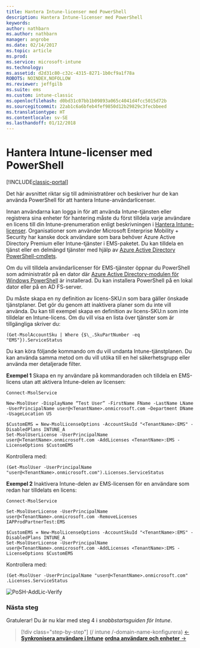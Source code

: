 ```yaml
---
title: Hantera Intune-licenser med PowerShell
description: Hantera Intune-licenser med PowerShell
keywords: 
author: nathbarn
ms.author: nathbarn
manager: angrobe
ms.date: 02/14/2017
ms.topic: article
ms.prod: 
ms.service: microsoft-intune
ms.technology: 
ms.assetid: d2d31c80-c32c-4315-8271-1b0cf9a1f78a
ROBOTS: NOINDEX,NOFOLLOW
ms.reviewer: jeffgilb
ms.suite: ems
ms.custom: intune-classic
ms.openlocfilehash: d0bd31c07bb1b09893a065c4041d4fcc5015d72b
ms.sourcegitcommit: 22ab1c6a6bfeb4fef9850d12b29829c3fecbbeed
ms.translationtype: HT
ms.contentlocale: sv-SE
ms.lasthandoff: 01/12/2018
---
```

# <a name="manage-intune-licenses-using-powershell"></a>Hantera Intune-licenser med PowerShell

[!INCLUDE[classic-portal](../includes/classic-portal.md)]

Det här avsnittet riktar sig till administratörer och beskriver hur de kan använda PowerShell för att hantera Intune-användarlicenser.

Innan användarna kan logga in för att använda Intune-tjänsten eller registrera sina enheter för hantering måste du först tilldela varje användare en licens till din Intune-prenumeration enligt beskrivningen i [Hantera Intune-licenser](/intune/licenses-assign). Organisationer som använder Microsoft Enterprise Mobility + Security har kanske dock användare som bara behöver Azure Active Directory Premium eller Intune-tjänster i EMS-paketet. Du kan tilldela en tjänst eller en delmängd tjänster med hjälp av [Azure Active Directory PowerShell-cmdlets](https://msdn.microsoft.com/library/jj151815.aspx).

Om du vill tilldela användarlicenser för EMS-tjänster öppnar du PowerShell som administratör på en dator där [Azure Active Directory-modulen för Windows PowerShell](https://msdn.microsoft.com/library/jj151815.aspx#bkmk_installmodule) är installerad. Du kan installera PowerShell på en lokal dator eller på en AD FS-server.

Du måste skapa en ny definition av licens-SKU:n som bara gäller önskade tjänstplaner. Det gör du genom att inaktivera planer som du inte vill använda. Du kan till exempel skapa en definition av licens-SKU:n som inte tilldelar en Intune-licens. Om du vill visa en lista över tjänster som är tillgängliga skriver du:

    (Get-MsolAccountSku | Where {$\_.SkuPartNumber -eq "EMS"}).ServiceStatus

Du kan köra följande kommando om du vill undanta Intune-tjänstplanen. Du kan använda samma metod om du vill utöka till en hel säkerhetsgrupp eller använda mer detaljerade filter.

**Exempel 1** Skapa en ny användare på kommandoraden och tilldela en EMS-licens utan att aktivera Intune-delen av licensen:

    Connect-MsolService

    New-MsolUser -DisplayName “Test User” -FirstName FName -LastName LName -UserPrincipalName user@<TenantName>.onmicrosoft.com –Department DName -UsageLocation US

    $CustomEMS = New-MsolLicenseOptions -AccountSkuId "<TenantName>:EMS" -DisabledPlans INTUNE_A
    Set-MsolUserLicense -UserPrincipalName user@<TenantName>.onmicrosoft.com -AddLicenses <TenantName>:EMS -LicenseOptions $CustomEMS


Kontrollera med:

    (Get-MsolUser -UserPrincipalName "user@<TenantName>.onmicrosoft.com").Licenses.ServiceStatus

**Exempel 2** Inaktivera Intune-delen av EMS-licensen för en användare som redan har tilldelats en licens:

    Connect-MsolService

    Set-MsolUserLicense -UserPrincipalName user@<TenantName>.onmicrosoft.com -RemoveLicenses IAPProdPartnerTest:EMS

    $CustomEMS = New-MsolLicenseOptions -AccountSkuId "<TenantName>:EMS" -DisabledPlans INTUNE_A
    Set-MsolUserLicense -UserPrincipalName user@<TenantName>.onmicrosoft.com -AddLicenses <TenantName>:EMS -LicenseOptions $CustomEMS

Kontrollera med:

    (Get-MsolUser -UserPrincipalName "user@<TenantName>.onmicrosoft.com" .Licenses.ServiceStatus

![PoSH-AddLic-Verify](./media/posh-addlic-verify.png)

### <a name="next-steps"></a>Nästa steg
Gratulerar! Du är nu klar med steg 4 i *snabbstartsguiden för Intune*.
>[!div class="step-by-step"]
(/ intune /-domain-name-konfigurera) [&larr; **Synkronisera användare i Intune**](/intune/custom-domain-name-configure)     [**ordna användare och enheter** &rarr;](.\start-with-a-paid-subscription-to-microsoft-intune-step-5.md)  
